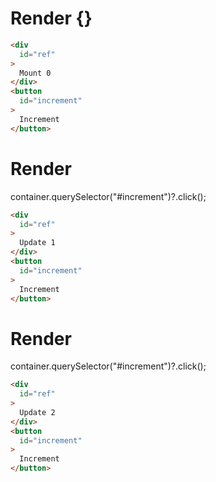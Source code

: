 # Render {}
```html
<div
  id="ref"
>
  Mount 0
</div>
<button
  id="increment"
>
  Increment
</button>
```


# Render 
container.querySelector("#increment")?.click();

```html
<div
  id="ref"
>
  Update 1
</div>
<button
  id="increment"
>
  Increment
</button>
```


# Render 
container.querySelector("#increment")?.click();

```html
<div
  id="ref"
>
  Update 2
</div>
<button
  id="increment"
>
  Increment
</button>
```